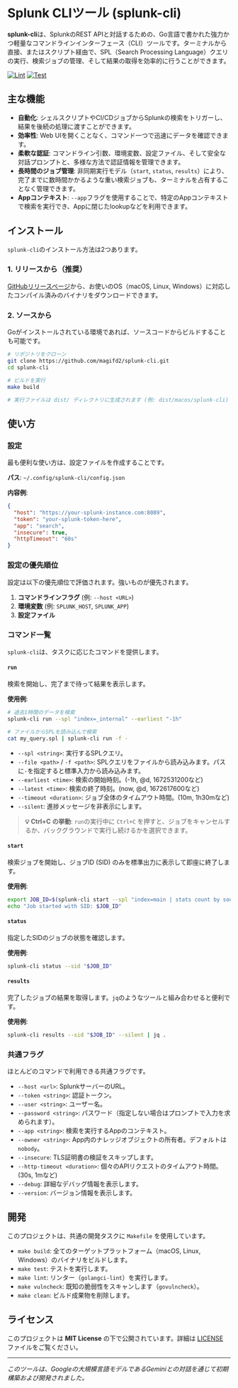 # Splunk CLIツール (splunk-cli)

**splunk-cli**は、SplunkのREST APIと対話するための、Go言語で書かれた強力かつ軽量なコマンドラインインターフェース（CLI）ツールです。ターミナルから直接、またはスクリプト経由で、SPL（Search Processing Language）クエリの実行、検索ジョブの管理、そして結果の取得を効率的に行うことができます。

[![Lint](https://github.com/magifd2/splunk-cli/actions/workflows/lint.yml/badge.svg)](https://github.com/magifd2/splunk-cli/actions/workflows/lint.yml)
[![Test](https://github.com/magifd2/splunk-cli/actions/workflows/test.yml/badge.svg)](https://github.com/magifd2/splunk-cli/actions/workflows/test.yml)

## 主な機能

- **自動化**: シェルスクリプトやCI/CDジョブからSplunkの検索をトリガーし、結果を後続の処理に渡すことができます。
- **効率性**: Web UIを開くことなく、コマンド一つで迅速にデータを確認できます。
- **柔軟な認証**: コマンドライン引数、環境変数、設定ファイル、そして安全な対話プロンプトと、多様な方法で認証情報を管理できます。
- **長時間のジョブ管理**: 非同期実行モデル（`start`, `status`, `results`）により、完了までに数時間かかるような重い検索ジョブも、ターミナルを占有することなく管理できます。
- **Appコンテキスト**: `--app`フラグを使用することで、特定のAppコンテキストで検索を実行でき、Appに閉じたlookupなどを利用できます。

## インストール

`splunk-cli`のインストール方法は2つあります。

### 1. リリースから（推奨）

[GitHubリリースページ](https://github.com/magifd2/splunk-cli/releases)から、お使いのOS（macOS, Linux, Windows）に対応したコンパイル済みのバイナリをダウンロードできます。

### 2. ソースから

Goがインストールされている環境であれば、ソースコードからビルドすることも可能です。

```bash
# リポジトリをクローン
git clone https://github.com/magifd2/splunk-cli.git
cd splunk-cli

# ビルドを実行
make build

# 実行ファイルは dist/ ディレクトリに生成されます (例: dist/macos/splunk-cli)
```

## 使い方

### 設定

最も便利な使い方は、設定ファイルを作成することです。

**パス**: `~/.config/splunk-cli/config.json`

**内容例**:
```json
{
  "host": "https://your-splunk-instance.com:8089",
  "token": "your-splunk-token-here",
  "app": "search",
  "insecure": true,
  "httpTimeout": "60s"
}
```

### 設定の優先順位

設定は以下の優先順位で評価されます。強いものが優先されます。

1.  **コマンドラインフラグ** (例: `--host <URL>`)
2.  **環境変数** (例: `SPLUNK_HOST`, `SPLUNK_APP`)
3.  **設定ファイル**

### コマンド一覧

`splunk-cli`は、タスクに応じたコマンドを提供します。

#### `run`

検索を開始し、完了まで待って結果を表示します。

**使用例**:
```bash
# 過去1時間のデータを検索
splunk-cli run --spl "index=_internal" --earliest "-1h"

# ファイルからSPLを読み込んで検索
cat my_query.spl | splunk-cli run -f -
```

- `--spl <string>`: 実行するSPLクエリ。
- `--file <path>` / `-f <path>`: SPLクエリをファイルから読み込みます。パスに`-`を指定すると標準入力から読み込みます。
- `--earliest <time>`: 検索の開始時刻。(-1h, @d, 1672531200など)
- `--latest <time>`: 検索の終了時刻。(now, @d, 1672617600など)
- `--timeout <duration>`: ジョブ全体のタイムアウト時間。(10m, 1h30mなど)
- `--silent`: 進捗メッセージを非表示にします。

> **💡 Ctrl+C の挙動**: `run`の実行中に `Ctrl+C` を押すと、ジョブをキャンセルするか、バックグラウンドで実行し続けるかを選択できます。

#### `start`

検索ジョブを開始し、ジョブID (SID) のみを標準出力に表示して即座に終了します。

**使用例**:
```bash
export JOB_ID=$(splunk-cli start --spl "index=main | stats count by sourcetype")
echo "Job started with SID: $JOB_ID"
```

#### `status`

指定したSIDのジョブの状態を確認します。

**使用例**:
```bash
splunk-cli status --sid "$JOB_ID"
```

#### `results`

完了したジョブの結果を取得します。`jq`のようなツールと組み合わせると便利です。

**使用例**:
```bash
splunk-cli results --sid "$JOB_ID" --silent | jq .
```

### 共通フラグ

ほとんどのコマンドで利用できる共通フラグです。

- `--host <url>`: SplunkサーバーのURL。
- `--token <string>`: 認証トークン。
- `--user <string>`: ユーザー名。
- `--password <string>`: パスワード（指定しない場合はプロンプトで入力を求められます）。
- `--app <string>`: 検索を実行するAppのコンテキスト。
- `--owner <string>`: App内のナレッジオブジェクトの所有者。デフォルトは`nobody`。
- `--insecure`: TLS証明書の検証をスキップします。
- `--http-timeout <duration>`: 個々のAPIリクエストのタイムアウト時間。(30s, 1mなど)
- `--debug`: 詳細なデバッグ情報を表示します。
- `--version`: バージョン情報を表示します。

## 開発

このプロジェクトは、共通の開発タスクに `Makefile` を使用しています。

- `make build`: 全てのターゲットプラットフォーム（macOS, Linux, Windows）のバイナリをビルドします。
- `make test`: テストを実行します。
- `make lint`: リンター（`golangci-lint`）を実行します。
- `make vulncheck`: 既知の脆弱性をスキャンします（`govulncheck`）。
- `make clean`: ビルド成果物を削除します。

## ライセンス

このプロジェクトは **MIT License** の下で公開されています。詳細は [LICENSE](LICENSE) ファイルをご覧ください。

---

*このツールは、Googleの大規模言語モデルであるGeminiとの対話を通じて初期構築および開発されました。*
